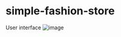 # simple-fashion-store
 User interface
 ![image](https://github.com/user-attachments/assets/0a8f5483-a202-41e7-9d22-c22a5e7ad9f6)
